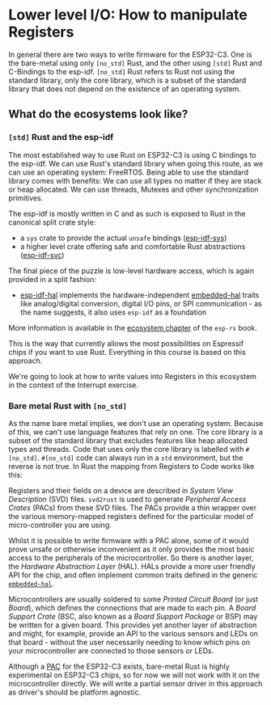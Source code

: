 # Lower level I/O: How to manipulate Registers

In general there are two ways to write firmware for the ESP32-C3. One is the bare-metal using only `[no_std]` Rust, and the other using `[std]` Rust and C-Bindings to the esp-idf.
`[no_std]` Rust refers to Rust not using the standard library, only the core library, which is a subset of the standard library that does not depend on the existence of an operating system. 

## What do the ecosystems look like?

### `[std]` Rust and the esp-idf

The most established way to use Rust on ESP32-C3 is using C bindings to the esp-idf. We can use Rust's standard library when going this route, as we can use an operating system: FreeRTOS. Being able to use the standard library comes with benefits: We can use all types no matter if they are stack or heap allocated. We can use threads, Mutexes and other synchronization primitives.

 The esp-idf is mostly written in C and as such is exposed to Rust in the canonical split crate style: 
- a `sys` crate to provide the actual `unsafe` bindings ([esp-idf-sys](https://github.com/esp-rs/esp-idf-sys))
- a higher level crate offering safe and comfortable Rust abstractions ([esp-idf-svc](https://github.com/esp-rs/esp-idf-svc/))

The final piece of the puzzle is low-level hardware access, which is again provided in a split fashion:
- [esp-idf-hal](https://github.com/esp-rs/esp-idf-hal) implements the hardware-independent [embedded-hal](https://github.com/rust-embedded/embedded-hal) traits like analog/digital conversion, digital I/O pins, or SPI communication - as the name suggests, it also uses `esp-idf` as a foundation

More information is available in the [ecosystem chapter](https://esp-rs.github.io/book/overview/using-the-standard-library.html) of the `esp-rs` book.

This is the way that currently allows the most possibilities on Espressif chips if you want to use Rust. Everything in this course is based on this approach. 

We're going to look at how to write values into Registers in this ecosystem in the context of the Interrupt exercise. 

### Bare metal Rust with `[no_std]`

As the name bare metal implies, we don't use an operating system. Because of this, we can't use language features that rely on one. The core library is a subset of the standard library that excludes features like heap allocated types and threads. Code that uses only the core library is labelled with `#[no_std]`. `#[no_std]` code can always run in a `std` environment, but the reverse is not true.
In Rust the mapping from Registers to Code works like this:

Registers and their fields on a device are described in _System View Description_ (SVD) files. `svd2rust` is used to generate _Peripheral Access Crates_ (PACs) from these SVD files. The PACs provide a thin wrapper over the various memory-mapped registers defined for the particular model of micro-controller you are using.

Whilst it is possible to write firmware with a PAC alone, some of it would prove unsafe or otherwise inconvenient as it only provides the most basic access to the peripherals of the microcontroller. So there is another layer, the _Hardware Abstraction Layer_ (HAL). HALs provide a more user friendly API for the chip, and often implement common traits defined in the generic [`embedded-hal`](https://github.com/rust-embedded/embedded-hal).

Microcontrollers are usually soldered to some _Printed Circuit Board_ (or just _Board_), which defines the connections that are made to each pin. A _Board Support Crate_ (BSC, also known as a _Board Support Package_ or BSP) may be written for a given board. This provides yet another layer of abstraction and might, for example, provide an API to the various sensors and LEDs on that board - without the user necessarily needing to know which pins on your microcontroller are connected to those sensors or LEDs.

Although a [PAC](https://github.com/esp-rs/esp-pacs/tree/main/esp32c3) for the ESP32-C3 exists, bare-metal Rust is highly experimental on ESP32-C3 chips, so for now we will not work with it on the microcontroller directly. We will write a partial sensor driver in this approach as driver's should be platform agnostic.




